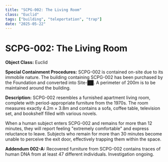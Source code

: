 ```yaml
---
title: "SCPG-002: The Living Room"
class: "Euclid"
tags: ["building", "teleportation", "trap"]
date: "2025-05-22"
---
```


# SCPG-002: The Living Room

**Object Class:** Euclid

**Special Containment Procedures:** SCPG-002 is contained on-site due to its immobile nature. The building containing SCPG-002 has been purchased by the Foundation and converted into Site-██. A perimeter of 200m is to be maintained around the building.

**Description:** SCPG-002 resembles a furnished apartment living room, complete with period-appropriate furniture from the 1970s. The room measures exactly 4.2m × 3.8m and contains a sofa, coffee table, television set, and bookshelf filled with various novels.

When a human subject enters SCPG-002 and remains for more than 12 minutes, they will report feeling "extremely comfortable" and express reluctance to leave. Subjects who remain for more than 30 minutes become unable to perceive the exit door, effectively trapping them within the space.

**Addendum 002-A:** Recovered furniture from SCPG-002 contains traces of human DNA from at least 47 different individuals. Investigation ongoing.
